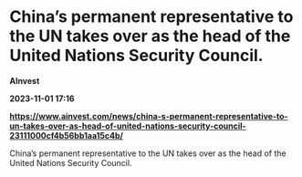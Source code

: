 # China’s permanent representative to the UN takes over as the head of the United Nations Security Council.
**AInvest**

**2023-11-01 17:16**

**https://www.ainvest.com/news/china-s-permanent-representative-to-un-takes-over-as-head-of-united-nations-security-council-23111000cf4b56bb1aa15c4b/**

China’s permanent representative to the UN takes over as the head of the United Nations Security Council.